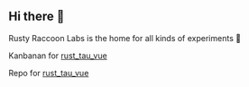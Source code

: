 ## Hi there 👋

Rusty Raccoon Labs is the home for all kinds of experiments 🦝

Kanbanan for [rust_tau_vue](
https://github.com/orgs/Rusty-Raccoon-Labs/projects/3)

Repo for [rust_tau_vue](https://github.com/Rusty-Raccoon-Labs/Rust_Tau_Vue)
<!--

**Here are some ideas to get you started:**

🙋‍♀️ A short introduction - what is your organization all about?
🌈 Contribution guidelines - how can the community get involved?
👩‍💻 Useful resources - where can the community find your docs? Is there anything else the community should know?
🍿 Fun facts - what does your team eat for breakfast?
🧙 Remember, you can do mighty things with the power of [Markdown](https://docs.github.com/github/writing-on-github/getting-started-with-writing-and-formatting-on-github/basic-writing-and-formatting-syntax)
-->
